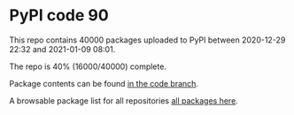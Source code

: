 # PyPI code 90

This repo contains 40000 packages uploaded to PyPI between 
2020-12-29 22:32 and 2021-01-09 08:01.

The repo is 40% (16000/40000) complete.

Package contents can be found [in the code branch](https://github.com/pypi-data/pypi-mirror-90/tree/code/packages).

A browsable package list for all repositories [all packages here](https://pypi-data.github.io/website/repositories/pypi-mirror-90).


